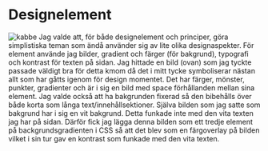 # Designelement


<img src="image/colorface.jpg?src=colorface.jpg&width=800" alt="kabbe">
Jag valde att, för både designelement och principer, göra simplistiska teman som ändå använder sig av lite olika designaspekter. För element  använde jag bilder, gradient och färger (för bakgrund), typografi och kontrast för texten på sidan. Jag hittade en bild (ovan) som jag tyckte passade väldigt bra för detta kmom då det i mitt tycke symboliserar nästan allt som har gåtts igenom för design momentet. Det har färger, mönster, punkter, gradienter och är i sig en bild med space förhållanden mellan sina element. Jag valde också att ha bakgrunden fixerad så den bibehålls över både korta som långa text/innehållsektioner. Själva bilden som jag satte som bakgrund har i sig en vit bakgrund. Detta funkade inte med den vita texten jag har på sidan. Därför fick jag lägga denna bilden som ett tredje element på backgrundsgradienten i CSS så att det blev som en färgoverlay på bilden vilket i sin tur gav en kontrast som funkade med den vita texten.